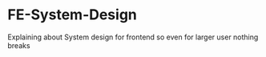 # FE-System-Design
Explaining about System design for frontend so even for larger user nothing breaks
